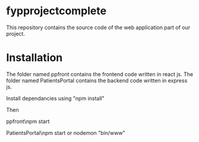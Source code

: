 # fypprojectcomplete
This repository contains the source code of the web application part of our project. 
# Installation
The folder named ppfront contains the frontend code written in react js.
The folder named PatientsPortal contains the backend code written in express js. 

Install dependancies using "npm install"

Then

ppfront\npm start

PatientsPortal\npm start or nodemon "bin/www"
